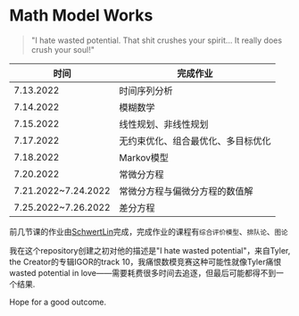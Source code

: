 # Math Model Works
>  "I hate wasted potential. That shit crushes your spirit... It really does crush your soul!"

| 时间                | 完成作业                           |
| ------------------- | ---------------------------------- |
| 7.13.2022           | 时间序列分析                       |
| 7.14.2022           | 模糊数学                           |
| 7.15.2022           | 线性规划、非线性规划               |
| 7.17.2022           | 无约束优化、组合最优化、多目标优化 |
| 7.18.2022           | Markov模型                         |
| 7.20.2022           | 常微分方程                         |
| 7.21.2022~7.24.2022 | 常微分方程与偏微分方程的数值解     |
| 7.25.2022~7.26.2022 | 差分方程                           |

前几节课的作业由[SchwertLin](https://github.com/SchwertLin)完成，完成作业的课程有`综合评价模型`、`排队论`、`图论`

我在这个repository创建之初对他的描述是"I hate wasted potential"，来自Tyler, the Creator的专辑IGOR的track 10，我痛恨数模竞赛这种可能性就像Tyler痛恨wasted potential in love——需要耗费很多时间去追逐，但最后可能都得不到一个结果.

Hope for a good outcome.

